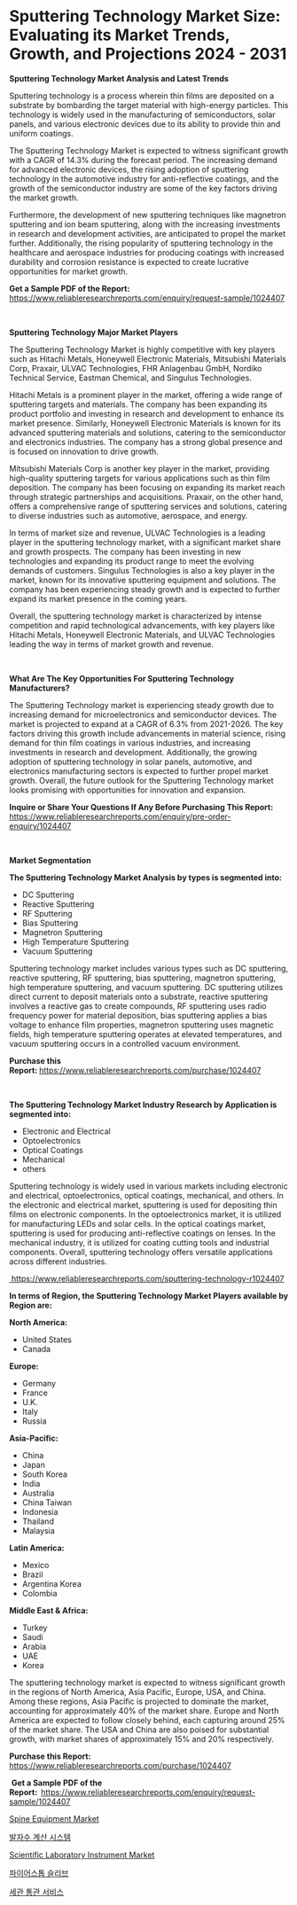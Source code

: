 <p><h1>Sputtering Technology Market Size: Evaluating its Market Trends, Growth, and Projections 2024 - 2031</h1></p><p><strong>Sputtering Technology Market Analysis and Latest Trends</strong></p>
<p><p>Sputtering technology is a process wherein thin films are deposited on a substrate by bombarding the target material with high-energy particles. This technology is widely used in the manufacturing of semiconductors, solar panels, and various electronic devices due to its ability to provide thin and uniform coatings.</p><p>The Sputtering Technology Market is expected to witness significant growth with a CAGR of 14.3% during the forecast period. The increasing demand for advanced electronic devices, the rising adoption of sputtering technology in the automotive industry for anti-reflective coatings, and the growth of the semiconductor industry are some of the key factors driving the market growth.</p><p>Furthermore, the development of new sputtering techniques like magnetron sputtering and ion beam sputtering, along with the increasing investments in research and development activities, are anticipated to propel the market further. Additionally, the rising popularity of sputtering technology in the healthcare and aerospace industries for producing coatings with increased durability and corrosion resistance is expected to create lucrative opportunities for market growth.</p></p>
<p><strong>Get a Sample PDF of the Report:&nbsp;</strong> <a href="https://www.reliableresearchreports.com/enquiry/request-sample/1024407">https://www.reliableresearchreports.com/enquiry/request-sample/1024407</a></p>
<p>&nbsp;</p>
<p><strong>Sputtering Technology Major Market Players</strong></p>
<p><p>The Sputtering Technology Market is highly competitive with key players such as Hitachi Metals, Honeywell Electronic Materials, Mitsubishi Materials Corp, Praxair, ULVAC Technologies, FHR Anlagenbau GmbH, Nordiko Technical Service, Eastman Chemical, and Singulus Technologies.</p><p>Hitachi Metals is a prominent player in the market, offering a wide range of sputtering targets and materials. The company has been expanding its product portfolio and investing in research and development to enhance its market presence. Similarly, Honeywell Electronic Materials is known for its advanced sputtering materials and solutions, catering to the semiconductor and electronics industries. The company has a strong global presence and is focused on innovation to drive growth.</p><p>Mitsubishi Materials Corp is another key player in the market, providing high-quality sputtering targets for various applications such as thin film deposition. The company has been focusing on expanding its market reach through strategic partnerships and acquisitions. Praxair, on the other hand, offers a comprehensive range of sputtering services and solutions, catering to diverse industries such as automotive, aerospace, and energy.</p><p>In terms of market size and revenue, ULVAC Technologies is a leading player in the sputtering technology market, with a significant market share and growth prospects. The company has been investing in new technologies and expanding its product range to meet the evolving demands of customers. Singulus Technologies is also a key player in the market, known for its innovative sputtering equipment and solutions. The company has been experiencing steady growth and is expected to further expand its market presence in the coming years.</p><p>Overall, the sputtering technology market is characterized by intense competition and rapid technological advancements, with key players like Hitachi Metals, Honeywell Electronic Materials, and ULVAC Technologies leading the way in terms of market growth and revenue.</p></p>
<p>&nbsp;</p>
<p><strong>What Are The Key Opportunities For Sputtering Technology Manufacturers?</strong></p>
<p><p>The Sputtering Technology market is experiencing steady growth due to increasing demand for microelectronics and semiconductor devices. The market is projected to expand at a CAGR of 6.3% from 2021-2026. The key factors driving this growth include advancements in material science, rising demand for thin film coatings in various industries, and increasing investments in research and development. Additionally, the growing adoption of sputtering technology in solar panels, automotive, and electronics manufacturing sectors is expected to further propel market growth. Overall, the future outlook for the Sputtering Technology market looks promising with opportunities for innovation and expansion.</p></p>
<p><strong>Inquire or Share Your Questions If Any Before Purchasing This Report:</strong> <a href="https://www.reliableresearchreports.com/enquiry/pre-order-enquiry/1024407">https://www.reliableresearchreports.com/enquiry/pre-order-enquiry/1024407</a></p>
<p>&nbsp;</p>
<p><strong>Market Segmentation</strong></p>
<p><strong>The Sputtering Technology Market Analysis by types is segmented into:</strong></p>
<p><ul><li>DC Sputtering</li><li>Reactive Sputtering</li><li>RF Sputtering</li><li>Bias Sputtering</li><li>Magnetron Sputtering</li><li>High Temperature Sputtering</li><li>Vacuum Sputtering</li></ul></p>
<p><p>Sputtering technology market includes various types such as DC sputtering, reactive sputtering, RF sputtering, bias sputtering, magnetron sputtering, high temperature sputtering, and vacuum sputtering. DC sputtering utilizes direct current to deposit materials onto a substrate, reactive sputtering involves a reactive gas to create compounds, RF sputtering uses radio frequency power for material deposition, bias sputtering applies a bias voltage to enhance film properties, magnetron sputtering uses magnetic fields, high temperature sputtering operates at elevated temperatures, and vacuum sputtering occurs in a controlled vacuum environment.</p></p>
<p><strong>Purchase this Report:&nbsp;</strong><a href="https://www.reliableresearchreports.com/purchase/1024407">https://www.reliableresearchreports.com/purchase/1024407</a></p>
<p>&nbsp;</p>
<p><strong>The Sputtering Technology Market Industry Research by Application is segmented into:</strong></p>
<p><ul><li>Electronic and Electrical</li><li>Optoelectronics</li><li>Optical Coatings</li><li>Mechanical</li><li>others</li></ul></p>
<p><p>Sputtering technology is widely used in various markets including electronic and electrical, optoelectronics, optical coatings, mechanical, and others. In the electronic and electrical market, sputtering is used for depositing thin films on electronic components. In the optoelectronics market, it is utilized for manufacturing LEDs and solar cells. In the optical coatings market, sputtering is used for producing anti-reflective coatings on lenses. In the mechanical industry, it is utilized for coating cutting tools and industrial components. Overall, sputtering technology offers versatile applications across different industries.</p></p>
<p><a href="https://www.reliableresearchreports.com/sputtering-technology-r1024407">&nbsp;https://www.reliableresearchreports.com/sputtering-technology-r1024407</a></p>
<p><strong>In terms of Region, the Sputtering Technology Market Players available by Region are:</strong></p>
<p>
    <p> <strong> North America: </strong>
        <ul>
            <li>United States</li>
            <li>Canada</li>
        </ul>
        </p> 
    <p> <strong> Europe: </strong>
        <ul>
            <li>Germany</li>
            <li>France</li>
            <li>U.K.</li>
            <li>Italy</li>
            <li>Russia</li>
        </ul>
        </p> 
    <p> <strong> Asia-Pacific: </strong>
        <ul>
            <li>China</li>
            <li>Japan</li>
            <li>South Korea</li>
            <li>India</li>
            <li>Australia</li>
            <li>China Taiwan</li>
            <li>Indonesia</li>
            <li>Thailand</li>
            <li>Malaysia</li>
        </ul>
        </p> 
    <p> <strong> Latin America: </strong>
        <ul>
            <li>Mexico</li>
            <li>Brazil</li>
            <li>Argentina Korea</li>
            <li>Colombia</li>
        </ul>
        </p> 
    <p> <strong> Middle East & Africa: </strong>
        <ul>
            <li>Turkey</li>
            <li>Saudi</li>
            <li>Arabia</li>
            <li>UAE</li>
            <li>Korea</li>
        </ul>
    </p>
    </p>
<p><p>The sputtering technology market is expected to witness significant growth in the regions of North America, Asia Pacific, Europe, USA, and China. Among these regions, Asia Pacific is projected to dominate the market, accounting for approximately 40% of the market share. Europe and North America are expected to follow closely behind, each capturing around 25% of the market share. The USA and China are also poised for substantial growth, with market shares of approximately 15% and 20% respectively.</p></p>
<p><strong>Purchase this Report: </strong><a href="https://www.reliableresearchreports.com/purchase/1024407">https://www.reliableresearchreports.com/purchase/1024407</a></p>
<p>&nbsp;<strong>Get a Sample PDF of the Report:&nbsp;&nbsp;</strong><a href="https://www.reliableresearchreports.com/enquiry/request-sample/1024407">https://www.reliableresearchreports.com/enquiry/request-sample/1024407</a></p>
<p><strong></strong></p>
<p><p><a href="https://www.linkedin.com/pulse/spine-equipment-market-report-reveals-latest-trends-growth-azpve">Spine Equipment Market</a></p><p><a href="https://medium.com/@edaunhshhs/%ED%92%8B%ED%8F%B4-%EC%B9%B4%EC%9A%B4%ED%8C%85-%EC%8B%9C%EC%8A%A4%ED%85%9C-%EC%8B%9C%EC%9E%A5-%ED%86%B5%EC%B0%B0-%EC%8B%9C%EC%9E%A5-%EB%8F%99%ED%96%A5-%EC%84%B1%EC%9E%A5-2024%EB%85%84%EB%B6%80%ED%84%B0-2031%EB%85%84%EA%B9%8C%EC%A7%80-%EC%98%88%EC%B8%A1-ec074475f158">발자수 계산 시스템</a></p><p><a href="https://github.com/jaidynmorantestelletmjzya/Market-Research-Report-List-2/blob/main/scientific-laboratory-instrument-market.md">Scientific Laboratory Instrument Market</a></p><p><a href="https://medium.com/@achimcoteanu1/%EC%86%8C%EB%B0%A9-%EB%A7%89%ED%9E%8C-%EC%8A%AC%EB%A6%AC%EB%B8%8C-%EC%8B%9C%EC%9E%A5-%EC%9C%A0%ED%98%95-%EC%9D%91%EC%9A%A9-%EB%B0%8F-%EC%A7%80%EB%A6%AC%EC%97%90-%EB%8C%80%ED%95%9C-%ED%8F%AC%EA%B4%84%EC%A0%81%EC%9D%B8-%ED%8F%89%EA%B0%80-fcbb620fb25a">파이어스톱 슬리브</a></p><p><a href="https://github.com/hook46569/Market-Research-Report-List-1/blob/main/505331850132.md">세관 통관 서비스</a></p></p>